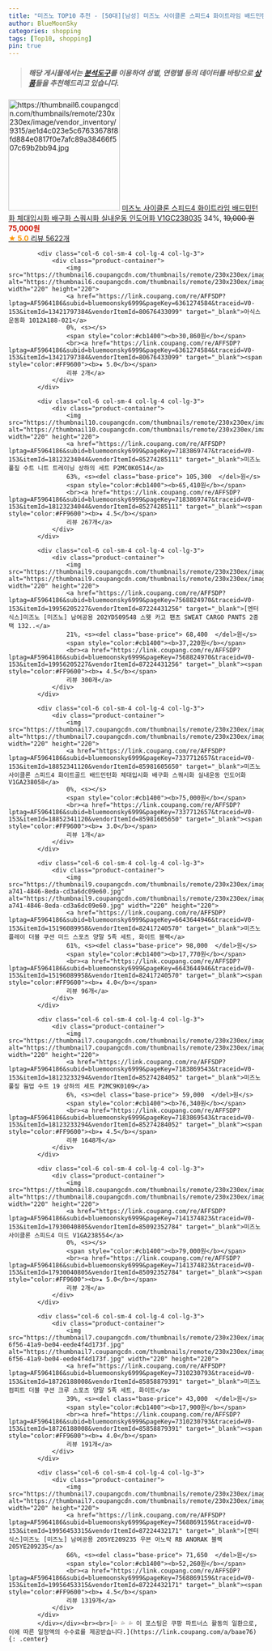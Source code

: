 ```yaml
---
title: "미즈노 TOP10 추천 - [50대][남성] 미즈노 사이클론 스피드4 화이트라임 배드민턴화 체대입시화 배구화 스쿼시화 실내운동 인도어화 V1GC238035"
author: BlueMoonSky
categories: shopping
tags: [Top10, shopping]
pin: true
---
```


> ##### 해당 게시물에서는 [**분석도구**](https://itemscout.io/)를 이용하여 **성별**, **연령별** 등의 데이터를 바탕으로 [**상품**](https://link.coupang.com/a/baae76)들을 추천해드리고 있습니다.
<div class="container"><div class="row">
            <div class="col-6 col-sm-4 col-lg-4 col-lg-3">
                <div class="product-container">
                    <img src="https://thumbnail6.coupangcdn.com/thumbnails/remote/230x230ex/image/vendor_inventory/9315/ae1d4c023e5c67633678f8fd884e0817f0e7afc89a38466f507c69b2bb94.jpg" alt="https://thumbnail6.coupangcdn.com/thumbnails/remote/230x230ex/image/vendor_inventory/9315/ae1d4c023e5c67633678f8fd884e0817f0e7afc89a38466f507c69b2bb94.jpg" width="220" height="220">
                    <a href="https://link.coupang.com/re/AFFSDP?lptag=AF5964186&subid=bluemoonsky6999&pageKey=7400383879&traceid=V0-153&itemId=19153315854&vendorItemId=86272223758" target="_blank">미즈노 사이클론 스피드4 화이트라임 배드민턴화 체대입시화 배구화 스쿼시화 실내운동 인도어화 V1GC238035</a>
                    34%, <s><del class="base-price"> 19,000  </del>원</s> 
                    <span style="color:#cb1400"><b>75,000원</b></span>
                    <br><a href="https://link.coupang.com/re/AFFSDP?lptag=AF5964186&subid=bluemoonsky6999&pageKey=7400383879&traceid=V0-153&itemId=19153315854&vendorItemId=86272223758" target="_blank"><span style="color:#FF9600"><b>★ 5.0</b></span>
                    리뷰 5622개</a>
                </div>
            </div>
            
            <div class="col-6 col-sm-4 col-lg-4 col-lg-3">
                <div class="product-container">
                    <img src="https://thumbnail6.coupangcdn.com/thumbnails/remote/230x230ex/image/rs_quotation_api/ctlt4jbk/dce2b41068c245758fdcb282cbec257c.jpg" alt="https://thumbnail6.coupangcdn.com/thumbnails/remote/230x230ex/image/rs_quotation_api/ctlt4jbk/dce2b41068c245758fdcb282cbec257c.jpg" width="220" height="220">
                    <a href="https://link.coupang.com/re/AFFSDP?lptag=AF5964186&subid=bluemoonsky6999&pageKey=6361274584&traceid=V0-153&itemId=13421797384&vendorItemId=80676433099" target="_blank">아식스 운동화 1012A188-021</a>
                    0%, <s></s> 
                    <span style="color:#cb1400"><b>30,860원</b></span>
                    <br><a href="https://link.coupang.com/re/AFFSDP?lptag=AF5964186&subid=bluemoonsky6999&pageKey=6361274584&traceid=V0-153&itemId=13421797384&vendorItemId=80676433099" target="_blank"><span style="color:#FF9600"><b>★ 5.0</b></span>
                    리뷰 2개</a>
                </div>
            </div>
            
            <div class="col-6 col-sm-4 col-lg-4 col-lg-3">
                <div class="product-container">
                    <img src="https://thumbnail10.coupangcdn.com/thumbnails/remote/230x230ex/image/rs_quotation_api/dgzcxf3e/c865db14158c490f9586cd7d30126bf8.png" alt="https://thumbnail10.coupangcdn.com/thumbnails/remote/230x230ex/image/rs_quotation_api/dgzcxf3e/c865db14158c490f9586cd7d30126bf8.png" width="220" height="220">
                    <a href="https://link.coupang.com/re/AFFSDP?lptag=AF5964186&subid=bluemoonsky6999&pageKey=7183869747&traceid=V0-153&itemId=18123234044&vendorItemId=85274285111" target="_blank">미즈노 풀짚 수트 니트 트레이닝 상하의 세트 P2MC0K0514</a>
                    63%, <s><del class="base-price"> 105,300  </del>원</s> 
                    <span style="color:#cb1400"><b>65,410원</b></span>
                    <br><a href="https://link.coupang.com/re/AFFSDP?lptag=AF5964186&subid=bluemoonsky6999&pageKey=7183869747&traceid=V0-153&itemId=18123234044&vendorItemId=85274285111" target="_blank"><span style="color:#FF9600"><b>★ 4.5</b></span>
                    리뷰 267개</a>
                </div>
            </div>
            
            <div class="col-6 col-sm-4 col-lg-4 col-lg-3">
                <div class="product-container">
                    <img src="https://thumbnail9.coupangcdn.com/thumbnails/remote/230x230ex/image/vendor_inventory/579f/1bc8fa39f041540d586a5cbce9f56d957b8f0f997fa94342699f51324130.jpg" alt="https://thumbnail9.coupangcdn.com/thumbnails/remote/230x230ex/image/vendor_inventory/579f/1bc8fa39f041540d586a5cbce9f56d957b8f0f997fa94342699f51324130.jpg" width="220" height="220">
                    <a href="https://link.coupang.com/re/AFFSDP?lptag=AF5964186&subid=bluemoonsky6999&pageKey=7568824970&traceid=V0-153&itemId=19956205227&vendorItemId=87224431256" target="_blank">[엔터식스]미즈노 [미즈노] 남여공용 202YD509548 스웻 카고 팬츠 SWEAT CARGO PANTS 2중 택 132..</a>
                    21%, <s><del class="base-price"> 68,400  </del>원</s> 
                    <span style="color:#cb1400"><b>37,220원</b></span>
                    <br><a href="https://link.coupang.com/re/AFFSDP?lptag=AF5964186&subid=bluemoonsky6999&pageKey=7568824970&traceid=V0-153&itemId=19956205227&vendorItemId=87224431256" target="_blank"><span style="color:#FF9600"><b>★ 4.5</b></span>
                    리뷰 300개</a>
                </div>
            </div>
            
            <div class="col-6 col-sm-4 col-lg-4 col-lg-3">
                <div class="product-container">
                    <img src="https://thumbnail7.coupangcdn.com/thumbnails/remote/230x230ex/image/vendor_inventory/5ec3/975471c5e6c950a74cf30b8667f4cdcdcd9d4f2182ab0ec564720d8c64b0.jpg" alt="https://thumbnail7.coupangcdn.com/thumbnails/remote/230x230ex/image/vendor_inventory/5ec3/975471c5e6c950a74cf30b8667f4cdcdcd9d4f2182ab0ec564720d8c64b0.jpg" width="220" height="220">
                    <a href="https://link.coupang.com/re/AFFSDP?lptag=AF5964186&subid=bluemoonsky6999&pageKey=7337712657&traceid=V0-153&itemId=18852341120&vendorItemId=85981605650" target="_blank">미즈노 사이클론 스피드4 화이트골드 배드민턴화 체대입시화 배구화 스쿼시화 실내운동 인도어화 V1GA238058</a>
                    0%, <s></s> 
                    <span style="color:#cb1400"><b>75,000원</b></span>
                    <br><a href="https://link.coupang.com/re/AFFSDP?lptag=AF5964186&subid=bluemoonsky6999&pageKey=7337712657&traceid=V0-153&itemId=18852341120&vendorItemId=85981605650" target="_blank"><span style="color:#FF9600"><b>★ 3.0</b></span>
                    리뷰 1개</a>
                </div>
            </div>
            
            <div class="col-6 col-sm-4 col-lg-4 col-lg-3">
                <div class="product-container">
                    <img src="https://thumbnail9.coupangcdn.com/thumbnails/remote/230x230ex/image/retail/images/2022/07/14/17/0/99f9d943-a741-4846-8eda-cd3a6dc09e60.jpg" alt="https://thumbnail9.coupangcdn.com/thumbnails/remote/230x230ex/image/retail/images/2022/07/14/17/0/99f9d943-a741-4846-8eda-cd3a6dc09e60.jpg" width="220" height="220">
                    <a href="https://link.coupang.com/re/AFFSDP?lptag=AF5964186&subid=bluemoonsky6999&pageKey=6643644946&traceid=V0-153&itemId=15196089958&vendorItemId=82417240570" target="_blank">미즈노 플레이 더블 쿠션 미드 스포츠 양말 5족 세트, 화이트 블랙</a>
                    61%, <s><del class="base-price"> 98,000  </del>원</s> 
                    <span style="color:#cb1400"><b>17,770원</b></span>
                    <br><a href="https://link.coupang.com/re/AFFSDP?lptag=AF5964186&subid=bluemoonsky6999&pageKey=6643644946&traceid=V0-153&itemId=15196089958&vendorItemId=82417240570" target="_blank"><span style="color:#FF9600"><b>★ 4.0</b></span>
                    리뷰 96개</a>
                </div>
            </div>
            
            <div class="col-6 col-sm-4 col-lg-4 col-lg-3">
                <div class="product-container">
                    <img src="https://thumbnail7.coupangcdn.com/thumbnails/remote/230x230ex/image/rs_quotation_api/iexwjszq/63995fc8e010401cac8d9f310e75953b.png" alt="https://thumbnail7.coupangcdn.com/thumbnails/remote/230x230ex/image/rs_quotation_api/iexwjszq/63995fc8e010401cac8d9f310e75953b.png" width="220" height="220">
                    <a href="https://link.coupang.com/re/AFFSDP?lptag=AF5964186&subid=bluemoonsky6999&pageKey=7183869543&traceid=V0-153&itemId=18123233294&vendorItemId=85274284052" target="_blank">미즈노 풀짚 웜업 수트 19 상하의 세트 P2MC9K0109</a>
                    6%, <s><del class="base-price"> 59,000  </del>원</s> 
                    <span style="color:#cb1400"><b>76,340원</b></span>
                    <br><a href="https://link.coupang.com/re/AFFSDP?lptag=AF5964186&subid=bluemoonsky6999&pageKey=7183869543&traceid=V0-153&itemId=18123233294&vendorItemId=85274284052" target="_blank"><span style="color:#FF9600"><b>★ 4.5</b></span>
                    리뷰 1648개</a>
                </div>
            </div>
            
            <div class="col-6 col-sm-4 col-lg-4 col-lg-3">
                <div class="product-container">
                    <img src="https://thumbnail8.coupangcdn.com/thumbnails/remote/230x230ex/image/rs_quotation_api/hzhfi1jl/00b249ebf90841bdb3afd2ac2ec848e3.jpg" alt="https://thumbnail8.coupangcdn.com/thumbnails/remote/230x230ex/image/rs_quotation_api/hzhfi1jl/00b249ebf90841bdb3afd2ac2ec848e3.jpg" width="220" height="220">
                    <a href="https://link.coupang.com/re/AFFSDP?lptag=AF5964186&subid=bluemoonsky6999&pageKey=7141374823&traceid=V0-153&itemId=17930040805&vendorItemId=85092352784" target="_blank">미즈노 사이클론 스피드4 미드 V1GA238554</a>
                    0%, <s></s> 
                    <span style="color:#cb1400"><b>79,000원</b></span>
                    <br><a href="https://link.coupang.com/re/AFFSDP?lptag=AF5964186&subid=bluemoonsky6999&pageKey=7141374823&traceid=V0-153&itemId=17930040805&vendorItemId=85092352784" target="_blank"><span style="color:#FF9600"><b>★ 5.0</b></span>
                    리뷰 2개</a>
                </div>
            </div>
            
            <div class="col-6 col-sm-4 col-lg-4 col-lg-3">
                <div class="product-container">
                    <img src="https://thumbnail7.coupangcdn.com/thumbnails/remote/230x230ex/image/retail/images/2023/05/03/11/6/e1f593e0-6f56-41a9-be04-eede4f4d173f.jpg" alt="https://thumbnail7.coupangcdn.com/thumbnails/remote/230x230ex/image/retail/images/2023/05/03/11/6/e1f593e0-6f56-41a9-be04-eede4f4d173f.jpg" width="220" height="220">
                    <a href="https://link.coupang.com/re/AFFSDP?lptag=AF5964186&subid=bluemoonsky6999&pageKey=7310230793&traceid=V0-153&itemId=18726188008&vendorItemId=85858879391" target="_blank">미즈노 컴피트 더블 쿠션 크루 스포츠 양말 5족 세트, 화이트</a>
                    39%, <s><del class="base-price"> 43,000  </del>원</s> 
                    <span style="color:#cb1400"><b>17,900원</b></span>
                    <br><a href="https://link.coupang.com/re/AFFSDP?lptag=AF5964186&subid=bluemoonsky6999&pageKey=7310230793&traceid=V0-153&itemId=18726188008&vendorItemId=85858879391" target="_blank"><span style="color:#FF9600"><b>★ 4.0</b></span>
                    리뷰 191개</a>
                </div>
            </div>
            
            <div class="col-6 col-sm-4 col-lg-4 col-lg-3">
                <div class="product-container">
                    <img src="https://thumbnail7.coupangcdn.com/thumbnails/remote/230x230ex/image/vendor_inventory/7277/7d9b00e8f156f68147527920574fe809254a463475e71a099f453d8ca59c.jpg" alt="https://thumbnail7.coupangcdn.com/thumbnails/remote/230x230ex/image/vendor_inventory/7277/7d9b00e8f156f68147527920574fe809254a463475e71a099f453d8ca59c.jpg" width="220" height="220">
                    <a href="https://link.coupang.com/re/AFFSDP?lptag=AF5964186&subid=bluemoonsky6999&pageKey=7568869159&traceid=V0-153&itemId=19956453315&vendorItemId=87224432171" target="_blank">[엔터식스]미즈노 [미즈노] 남여공용 205YE209235 우븐 아노락 RB ANORAK 블랙205YE209235</a>
                    66%, <s><del class="base-price"> 71,650  </del>원</s> 
                    <span style="color:#cb1400"><b>52,260원</b></span>
                    <br><a href="https://link.coupang.com/re/AFFSDP?lptag=AF5964186&subid=bluemoonsky6999&pageKey=7568869159&traceid=V0-153&itemId=19956453315&vendorItemId=87224432171" target="_blank"><span style="color:#FF9600"><b>★ 4.5</b></span>
                    리뷰 1319개</a>
                </div>
            </div>
            </div></div><br><br>[💦 💦 💦 이 포스팅은 쿠팡 파트너스 활동의 일환으로, 이에 따른 일정액의 수수료를 제공받습니다.](https://link.coupang.com/a/baae76){: .center}